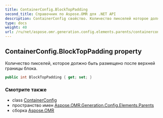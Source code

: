 ```yaml
---
title: ContainerConfig.BlockTopPadding
second_title: Справочник по Aspose.OMR для .NET API
description: ContainerConfig свойство. Количество пикселей которое должно быть размещено после верхней границы блока.
type: docs
weight: 40
url: /ru/net/aspose.omr.generation.config.elements.parents/containerconfig/blocktoppadding/
---
```

## ContainerConfig.BlockTopPadding property

Количество пикселей, которое должно быть размещено после верхней границы блока.

```csharp
public int BlockTopPadding { get; set; }
```

### Смотрите также

* class [ContainerConfig](../)
* пространство имен [Aspose.OMR.Generation.Config.Elements.Parents](../../containerconfig/)
* сборка [Aspose.OMR](../../../)


